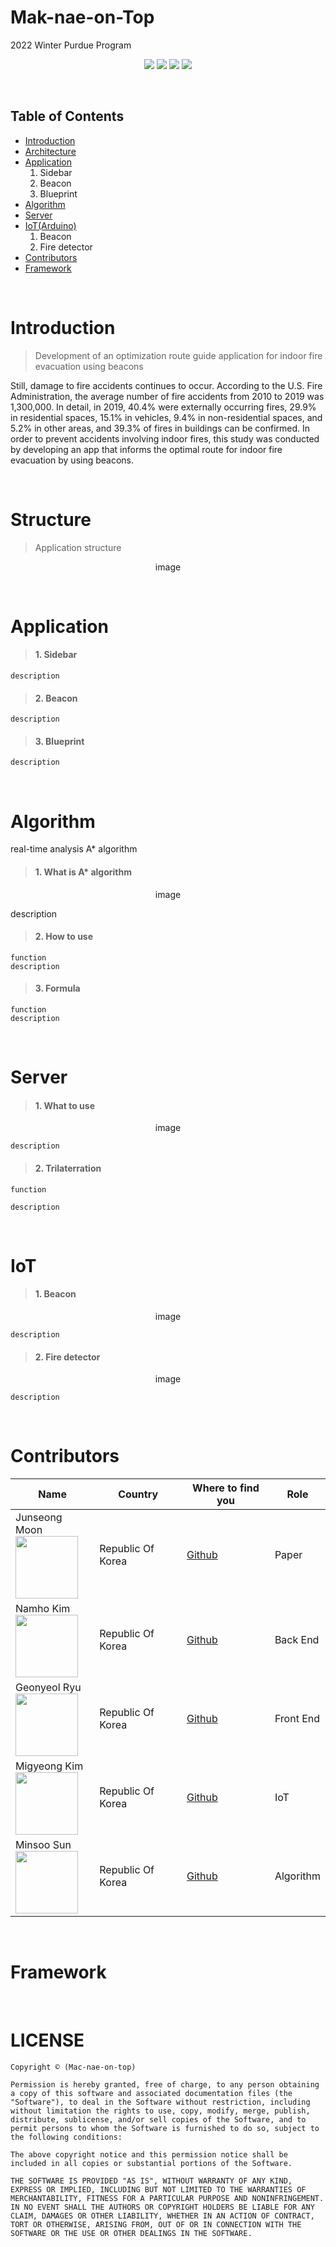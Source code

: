 # Mak-nae-on-Top

2022 Winter Purdue Program

<p align="center">
  <img src="https://img.shields.io/badge/npm-^8.3.1-blue" />
  <img src="https://img.shields.io/github/contributors/Mak-nae-on-Top/AutomaticFruitCounter" />
  <img src="https://img.shields.io/github/last-commit/Mak-nae-on-Top/AutomaticFruitCounter?color=red" />
  <img src="https://img.shields.io/github/commit-activity/w/Mak-nae-on-Top/AutomaticFruitCounter?color=red" />
</p>

<br>

## Table of Contents

- [Introduction](#Introduction)
- [Architecture](#Architecture)
- [Application](#Application)
  1. Sidebar
  2. Beacon
  3. Blueprint
- [Algorithm](#Algorithm)
- [Server](#Server)
- [IoT(Arduino)](#IoT)
  1. Beacon
  2. Fire detector
- [Contributors](#Contributors)
- [Framework](#Framework)

<br>

# Introduction

> Development of an optimization route guide application for indoor fire evacuation using beacons

Still, damage to fire accidents continues to occur. According to the U.S. Fire Administration, the average number of fire accidents from 2010 to 2019 was 1,300,000.
In detail, in 2019, 40.4% were externally occurring fires, 29.9% in residential spaces, 15.1% in vehicles, 9.4% in non-residential spaces, and 5.2% in other areas, and 39.3% of fires in buildings can be confirmed.
In order to prevent accidents involving indoor fires, this study was conducted by developing an app that informs the optimal route for indoor fire evacuation by using beacons.

<br>

# Structure

> Application structure

<p align="center">image</p>

<br>

# Application

> #### 1. Sidebar

    description

> #### 2. Beacon

    description

> #### 3. Blueprint

    description

<br>

# Algorithm

real-time analysis A\* algorithm

> #### 1. What is A\* algorithm

<p align="center">image</p>
    description

> #### 2. How to use

    function
    description

> #### 3. Formula

    function
    description

<br>

# Server

> #### 1. What to use

<p align="center">image</p>

    description

> #### 2. Trilaterration

    function

    description

<br>

# IoT

> #### 1. Beacon

<p align="center">image</p>

    description

> #### 2. Fire detector

<p align="center">image</p>

    description

<br>

# Contributors

| Name                                                                                                | Country           | Where to find you                       | Role      |
| --------------------------------------------------------------------------------------------------- | ----------------- | --------------------------------------- | --------- |
| Junseong Moon <br /> <img src="https://avatars.githubusercontent.com/u/28281779?v=4" width="100" /> | Republic Of Korea | [Github](https://github.com/gnoes)      | Paper     |
| Namho Kim <br /> <img src="https://avatars.githubusercontent.com/u/34561570?v=4" width="100" />     | Republic Of Korea | [Github](https://github.com/gitnamu)    | Back End  |
| Geonyeol Ryu <br /> <img src="https://avatars.githubusercontent.com/u/34560965?v=4" width="100" />  | Republic Of Korea | [Github](https://github.com/rjsduf0503) | Front End |
| Migyeong Kim <br /> <img src="https://avatars.githubusercontent.com/u/51354302?v=4" width="100" />  | Republic Of Korea | [Github](https://github.com/rmfosem613) | IoT       |
| Minsoo Sun <br /> <img src="https://avatars.githubusercontent.com/u/65339890?v=4" width="100" />    | Republic Of Korea | [Github](https://github.com/tjsalstn33) | Algorithm |

<br>

# Framework

<br>

# LICENSE

    Copyright © (Mac-nae-on-top)

    Permission is hereby granted, free of charge, to any person obtaining a copy of this software and associated documentation files (the "Software"), to deal in the Software without restriction, including without limitation the rights to use, copy, modify, merge, publish, distribute, sublicense, and/or sell copies of the Software, and to permit persons to whom the Software is furnished to do so, subject to the following conditions:

    The above copyright notice and this permission notice shall be included in all copies or substantial portions of the Software.

    THE SOFTWARE IS PROVIDED "AS IS", WITHOUT WARRANTY OF ANY KIND, EXPRESS OR IMPLIED, INCLUDING BUT NOT LIMITED TO THE WARRANTIES OF MERCHANTABILITY, FITNESS FOR A PARTICULAR PURPOSE AND NONINFRINGEMENT. IN NO EVENT SHALL THE AUTHORS OR COPYRIGHT HOLDERS BE LIABLE FOR ANY CLAIM, DAMAGES OR OTHER LIABILITY, WHETHER IN AN ACTION OF CONTRACT, TORT OR OTHERWISE, ARISING FROM, OUT OF OR IN CONNECTION WITH THE SOFTWARE OR THE USE OR OTHER DEALINGS IN THE SOFTWARE.
